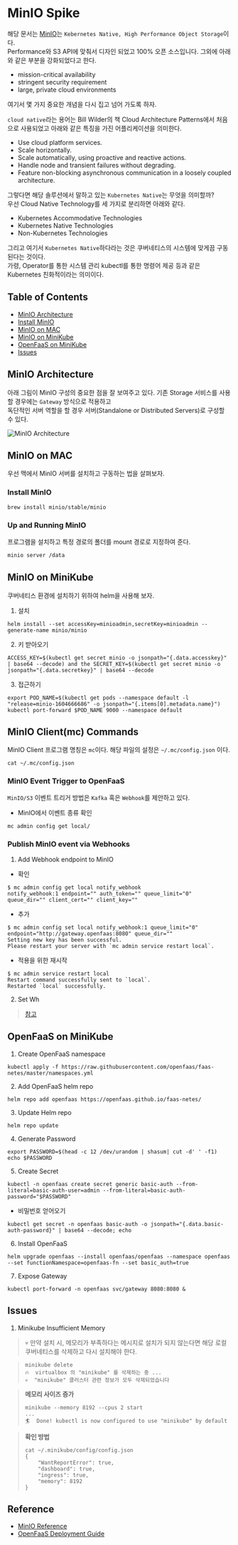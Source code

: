 # MinIO Spike

해당 문서는 [MinIO](https://min.io/)는 `Kebernetes Native, High Performance Object Storage`이다. <br/>
Performance와 S3 API에 맞춰서 디자인 되었고 100% 오픈 소스입니다. 그외에 아래와 같은 부분을 강화되었다고 한다.

- mission-critical availability
- stringent security requirement
- large, private cloud environments

여기서 몇 가지 중요한 개념을 다시 집고 넘어 가도록 하자.  <br/>

`cloud native`라는 용어는 Bill Wilder의 책 Cloud Architecture Patterns에서 처음으로 사용되었고 아래와 같은 특징을 가진 어플리케이션을 의미한다.
- Use cloud platform services.
- Scale horizontally.
- Scale automatically, using proactive and reactive actions.
- Handle node and transient failures without degrading.
- Feature non-blocking asynchronous communication in a loosely coupled architecture.

그렇다면 해당 솔루션에서 말하고 있는 `Kubernetes Native`는 무엇을 의미할까? <br/>
우선 Cloud Native Technology를 세 가지로 분리하면 아래와 같다. <br/>

- Kubernetes Accommodative Technologies
- Kubernetes Native Technologies
- Non-Kubernetes Technologies

그리고 여기서 `Kubernetes Native`하다라는 것은 쿠버네티스의 시스템에 맞게끔 구동된다는 것이다.<br/>
가령, Operator를 통한 시스템 관리 kubectl를 통한 명령어 제공 등과 같은 Kubernetes 친화적이라는 의미이다.


## Table of Contents
- [MinIO Architecture](#MinIO-Architecture)
- [Install MinIO](#Install-MinIO)
- [MinIO on MAC](#MinIO-on-MAC)
- [MinIO on MiniKube](MinIO-on-MiniKube)
- [OpenFaaS on MiniKube](#OpenFaaS-on-MiniKube)
- [Issues](#Issues)


## MinIO Architecture

아래 그림이 MinIO 구성의 중요한 점을 잘 보여주고 있다. 기존  Storage 서비스를 사용할 경우에는 `Gateway` 방식으로 적용하고 <br/>
독단적인 서버 역할을 할 경우 서버(Standalone or Distributed Servers)로 구성할 수 있다.

![MinIO Architecture](https://min.io/resources/img/products/multi-cloud-gateway.svg)


## MinIO on MAC
우선 맥에서 MinIO 서버를 설치하고 구동하는 법을 살펴보자.

### Install MinIO

```bash
brew install minio/stable/minio
```

### Up and Running MinIO
프로그램을 설치하고 특정 경로의 폴더를 mount 경로로 지정하여 준다.

```bash
minio server /data
```



## MinIO on MiniKube
쿠버네티스 환경에 설치하기 위하여 helm을 사용해 보자.


1. 설치
```
helm install --set accessKey=minioadmin,secretKey=minioadmin --generate-name minio/minio
```

2. 키 받아오기
```
ACCESS_KEY=$(kubectl get secret minio -o jsonpath="{.data.accesskey}" | base64 --decode) and the SECRET_KEY=$(kubectl get secret minio -o jsonpath="{.data.secretkey}" | base64 --decode
```
3. 접근하기
```
export POD_NAME=$(kubectl get pods --namespace default -l "release=minio-1604666686" -o jsonpath="{.items[0].metadata.name}")
kubectl port-forward $POD_NAME 9000 --namespace default
```


## MinIO Client(mc) Commands
MinIO Client 프로그램 명칭은 `mc`이다. 해당 파일의 설정은 `~/.mc/config.json` 이다.

```
cat ~/.mc/config.json
```
### MinIO Event Trigger to OpenFaaS

`MinIO/S3` 이벤트 트리거 방법은 `Kafka` 혹은 `Webhook`를 제안하고 있다.

- MinIO에서 이벤트 종류 확인
```
mc admin config get local/
```

### Publish MinIO event via Webhooks

1. Add Webhook endpoint to MinIO

- 확인
```
$ mc admin config get local notify_webhook
notify_webhook:1 endpoint="" auth_token="" queue_limit="0" queue_dir="" client_cert="" client_key=""
```

- 추가
```
$ mc admin config set local notify_webhook:1 queue_limit="0"  endpoint="http://gateway.openfaas:8080" queue_dir=""
Setting new key has been successful.
Please restart your server with `mc admin service restart local`.
```

- 적용을 위한 재시작
```
$ mc admin service restart local
Restart command successfully sent to `local`.
Restarted `local` successfully.
```

2. Set Wh

> [참고](https://docs.openfaas.com/reference/triggers/)

## OpenFaaS on MiniKube

1. Create OpenFaaS namespace
```
kubectl apply -f https://raw.githubusercontent.com/openfaas/faas-netes/master/namespaces.yml
```

2. Add OpenFaaS helm repo
```
helm repo add openfaas https://openfaas.github.io/faas-netes/
```

3. Update Helm repo
```
helm repo update
```

4. Generate Password
```
export PASSWORD=$(head -c 12 /dev/urandom | shasum| cut -d' ' -f1)
echo $PASSWORD
```

5. Create Secret
```
kubectl -n openfaas create secret generic basic-auth --from-literal=basic-auth-user=admin --from-literal=basic-auth-password="$PASSWORD"
```
- 비밀번호 얻어오기
```
kubectl get secret -n openfaas basic-auth -o jsonpath="{.data.basic-auth-password}" | base64 --decode; echo
```

6. Install OpenFaaS
```
helm upgrade openfaas --install openfaas/openfaas --namespace openfaas --set functionNamespace=openfaas-fn --set basic_auth=true
```

7. Expose Gateway
```
kubectl port-forward -n openfaas svc/gateway 8080:8080 &
```

## Issues

1. Minikube Insufficient Memory
> 💀 만약 설치 시, 메모리가 부족하다는 메시지로 설치가 되지 않는다면 해당 로컬 쿠버네티스를 삭제하고 다시 설치해야 한다. <br/>

> ```
> minikube delete
> 🔥  virtualbox 의 "minikube" 를 삭제하는 중 ...
> 💀  "minikube" 클러스터 관련 정보가 모두 삭제되었습니다
> ```

> **메모리 사이즈 증가**
> ```
> minikube --memory 8192 --cpus 2 start
> ...
> 🏄  Done! kubectl is now configured to use "minikube" by default
> ```

> **확인 방법**
> ```
> cat ~/.minikube/config/config.json                                     {
>     "WantReportError": true,
>     "dashboard": true,
>     "ingress": true,
>     "memory": 8192
> }
> ```


## Reference
- [MinIO Reference](http://min.io)
- [OpenFaaS Deployment Guide](https://github.com/openfaas/faas-netes/blob/master/chart/openfaas/README.md)